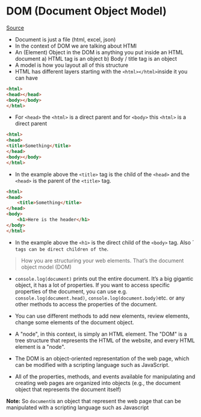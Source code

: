 # DOM (Document Object Model)

[Source](https://www.youtube.com/watch?v=XD7fYLQeQIg)

* Document is just a file (html, excel, json)
* In the context of DOM we are talking about HTMl
* An (Element) Object in the DOM is anything you put inside an HTML document
	a) HTML tag is an object
	b) Body / title tag is an object
* A model is how you layout all of this structure
* HTML has different layers starting with the `<html></html>`inside it you can have 

```html
<html>
<head></head>
<body></body>
</html>
``` 
* For `<head>` the `<html>` is a direct parent and for `<body>` this `<html>` is a direct parent

```html
<html>
<head>
<title>Something</title>
</head>
<body></body>
</html>
```

* In the example above the `<title>` tag is the child of the `<head>` and the `<head>` is the parent of the `<title>` tag. 

```html
<html>
<head>
	<title>Something</title>
</head>
<body>
	<h1>Here is the header</h1>
</body>
</html>
```

* In the example above the `<h1>` is the direct child of the `<body>` tag. Also ´<div>` tags can be direct children of the `<body>.

> How you are structuring your web elements. That’s the document object model (DOM)

* `console.log(document)` prints out the entire document. It’s a big gigantic object, it has a lot of properties. If you want to access specific properties of the document, you can use e.g. `console.log(document.head)`, `console.log(document.body)`etc. or any other methods to access the properties of the document.

* You can use different methods to add new elements, review elements, change some elements of the document object.

* A "node", in this context, is simply an HTML element. The "DOM" is a tree structure that represents the HTML of the website, and every HTML element is a "node".

* The DOM is an object-oriented representation of the web page, which can be modified with a scripting language such as JavaScript.

* All of the properties, methods, and events available for manipulating and creating web pages are organized into objects (e.g., the document object that represents the document itself)

**Note:** So `document`is an object that represent the web page that can be manipulated with a scripting language such as Javascript
